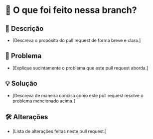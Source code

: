 # 🚀 O que foi feito nessa branch?

## 📜 Descrição

- [Descreva o propósito do pull request de forma breve e clara.]

## 🚨 Problema

- [Explique sucintamente o problema que este pull request aborda.]

## 💡 Solução

- [Descreva de maneira concisa como este pull request resolve o problema mencionado acima.]

## 🛠️ Alterações

- [Lista de alterações feitas neste pull request.]
